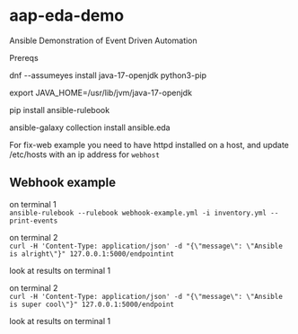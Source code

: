 # aap-eda-demo
Ansible Demonstration of Event Driven Automation

Prereqs

dnf --assumeyes install java-17-openjdk python3-pip

export JAVA_HOME=/usr/lib/jvm/java-17-openjdk

pip install ansible-rulebook

ansible-galaxy collection install ansible.eda  

For fix-web example you need to have httpd installed on a host, and update /etc/hosts with an ip address for `webhost`  

## Webhook example
on terminal 1  
`ansible-rulebook --rulebook webhook-example.yml -i inventory.yml --print-events`  

on terminal 2  
`curl -H 'Content-Type: application/json' -d "{\"message\": \"Ansible is alright\"}" 127.0.0.1:5000/endpointint`  

look at results on terminal 1  

on terminal 2  
`curl -H 'Content-Type: application/json' -d "{\"message\": \"Ansible is super cool\"}" 127.0.0.1:5000/endpoint`  

look at results on terminal 1





